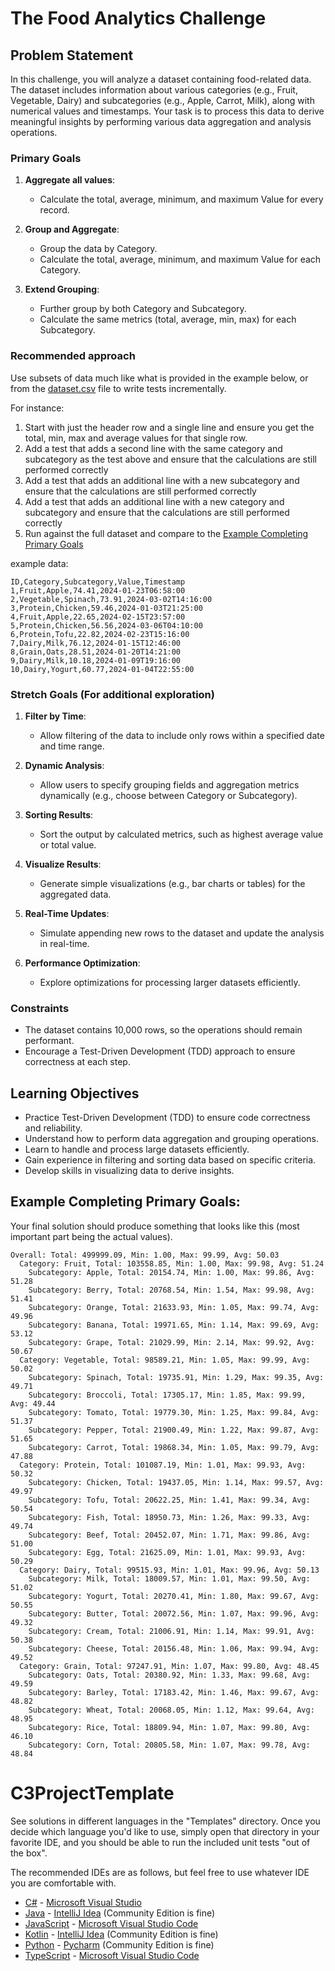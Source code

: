 # The Food Analytics Challenge

## Problem Statement

In this challenge, you will analyze a dataset containing food-related data. The dataset includes information about various categories (e.g., Fruit, Vegetable, Dairy) and subcategories (e.g., Apple, Carrot, Milk), along with numerical values and timestamps. Your task is to process this data to derive meaningful insights by performing various data aggregation and analysis operations.

### Primary Goals

1. **Aggregate all values**:
   - Calculate the total, average, minimum, and maximum Value for every record.

2. **Group and Aggregate**:
   - Group the data by Category.
   - Calculate the total, average, minimum, and maximum Value for each Category.

3. **Extend Grouping**:
   - Further group by both Category and Subcategory.
   - Calculate the same metrics (total, average, min, max) for each Subcategory.

### Recommended approach

Use subsets of data much like what is provided in the example below, or from the [dataset.csv](dataset.csv) file to write tests incrementally. 

For instance:
1. Start with just the header row and a single line and ensure you get the total, min, max and average values for that single row.
2. Add a test that adds a second line with the same category and subcategory as the test above and ensure that the calculations are still performed correctly
3. Add a test that adds an additional line with a new subcategory and ensure that the calculations are still performed correctly
4. Add a test that adds an additional line with a new category and subcategory and ensure that the calculations are still performed correctly
5. Run against the full dataset and compare to the [Example Completing Primary Goals](#example-completing-primary-goals)

example data:
```
ID,Category,Subcategory,Value,Timestamp
1,Fruit,Apple,74.41,2024-01-23T06:58:00
2,Vegetable,Spinach,73.91,2024-03-02T14:16:00
3,Protein,Chicken,59.46,2024-01-03T21:25:00
4,Fruit,Apple,22.65,2024-02-15T23:57:00
5,Protein,Chicken,56.56,2024-03-06T04:10:00
6,Protein,Tofu,22.82,2024-02-23T15:16:00
7,Dairy,Milk,76.12,2024-01-15T12:46:00
8,Grain,Oats,28.51,2024-01-20T14:21:00
9,Dairy,Milk,10.18,2024-01-09T19:16:00
10,Dairy,Yogurt,60.77,2024-01-04T22:55:00
```

### Stretch Goals (For additional exploration)

1. **Filter by Time**:
   - Allow filtering of the data to include only rows within a specified date and time range.

2. **Dynamic Analysis**:
   - Allow users to specify grouping fields and aggregation metrics dynamically (e.g., choose between Category or Subcategory).

3. **Sorting Results**:
   - Sort the output by calculated metrics, such as highest average value or total value.

4. **Visualize Results**:
   - Generate simple visualizations (e.g., bar charts or tables) for the aggregated data.

5. **Real-Time Updates**:
   - Simulate appending new rows to the dataset and update the analysis in real-time.

6. **Performance Optimization**:
   - Explore optimizations for processing larger datasets efficiently.

### Constraints

- The dataset contains 10,000 rows, so the operations should remain performant.
- Encourage a Test-Driven Development (TDD) approach to ensure correctness at each step.

## Learning Objectives

- Practice Test-Driven Development (TDD) to ensure code correctness and reliability.
- Understand how to perform data aggregation and grouping operations.
- Learn to handle and process large datasets efficiently.
- Gain experience in filtering and sorting data based on specific criteria.
- Develop skills in visualizing data to derive insights.

## Example Completing Primary Goals:
Your final solution should produce something that looks like this (most important part being the actual values).
```
Overall: Total: 499999.09, Min: 1.00, Max: 99.99, Avg: 50.03
  Category: Fruit, Total: 103558.85, Min: 1.00, Max: 99.98, Avg: 51.24
    Subcategory: Apple, Total: 20154.74, Min: 1.00, Max: 99.86, Avg: 51.28
    Subcategory: Berry, Total: 20768.54, Min: 1.54, Max: 99.98, Avg: 51.41
    Subcategory: Orange, Total: 21633.93, Min: 1.05, Max: 99.74, Avg: 49.96
    Subcategory: Banana, Total: 19971.65, Min: 1.14, Max: 99.69, Avg: 53.12
    Subcategory: Grape, Total: 21029.99, Min: 2.14, Max: 99.92, Avg: 50.67
  Category: Vegetable, Total: 98589.21, Min: 1.05, Max: 99.99, Avg: 50.02
    Subcategory: Spinach, Total: 19735.91, Min: 1.29, Max: 99.35, Avg: 49.71
    Subcategory: Broccoli, Total: 17305.17, Min: 1.85, Max: 99.99, Avg: 49.44
    Subcategory: Tomato, Total: 19779.30, Min: 1.25, Max: 99.84, Avg: 51.37
    Subcategory: Pepper, Total: 21900.49, Min: 1.22, Max: 99.87, Avg: 51.65
    Subcategory: Carrot, Total: 19868.34, Min: 1.05, Max: 99.79, Avg: 47.88
  Category: Protein, Total: 101087.19, Min: 1.01, Max: 99.93, Avg: 50.32
    Subcategory: Chicken, Total: 19437.05, Min: 1.14, Max: 99.57, Avg: 49.97
    Subcategory: Tofu, Total: 20622.25, Min: 1.41, Max: 99.34, Avg: 50.54
    Subcategory: Fish, Total: 18950.73, Min: 1.26, Max: 99.33, Avg: 49.74
    Subcategory: Beef, Total: 20452.07, Min: 1.71, Max: 99.86, Avg: 51.00
    Subcategory: Egg, Total: 21625.09, Min: 1.01, Max: 99.93, Avg: 50.29
  Category: Dairy, Total: 99515.93, Min: 1.01, Max: 99.96, Avg: 50.13
    Subcategory: Milk, Total: 18009.57, Min: 1.01, Max: 99.50, Avg: 51.02
    Subcategory: Yogurt, Total: 20270.41, Min: 1.80, Max: 99.67, Avg: 50.55
    Subcategory: Butter, Total: 20072.56, Min: 1.07, Max: 99.96, Avg: 49.32
    Subcategory: Cream, Total: 21006.91, Min: 1.14, Max: 99.91, Avg: 50.38
    Subcategory: Cheese, Total: 20156.48, Min: 1.06, Max: 99.94, Avg: 49.52
  Category: Grain, Total: 97247.91, Min: 1.07, Max: 99.80, Avg: 48.45
    Subcategory: Oats, Total: 20380.92, Min: 1.33, Max: 99.68, Avg: 49.59
    Subcategory: Barley, Total: 17183.42, Min: 1.46, Max: 99.67, Avg: 48.82
    Subcategory: Wheat, Total: 20068.05, Min: 1.12, Max: 99.64, Avg: 48.95
    Subcategory: Rice, Total: 18809.94, Min: 1.07, Max: 99.80, Avg: 46.10
    Subcategory: Corn, Total: 20805.58, Min: 1.07, Max: 99.78, Avg: 48.84
```

# C3ProjectTemplate

See solutions in different languages in the "Templates" directory. Once you decide which language you'd like to use,
simply open that directory in your favorite IDE, and you should be able to run the included unit tests "out of the box".

The recommended IDEs are as follows, but feel free to use whatever IDE you are comfortable with.

-   [C#](Templates/C%23) - [Microsoft Visual Studio](https://visualstudio.microsoft.com/vs/community/)
-   [Java](Templates/Java) - [IntelliJ Idea](https://www.jetbrains.com/idea/download) (Community Edition is fine)
-   [JavaScript](Templates/JavaScript) - [Microsoft Visual Studio Code](https://code.visualstudio.com/)
-   [Kotlin](Templates/Kotlin) - [IntelliJ Idea](https://www.jetbrains.com/idea/download) (Community Edition is fine)
-   [Python](Templates/Python) - [Pycharm](https://www.jetbrains.com/pycharm/download/?section=windows) (Community Edition is fine)
-   [TypeScript](Templates/TypeScript) - [Microsoft Visual Studio Code](https://code.visualstudio.com/)
